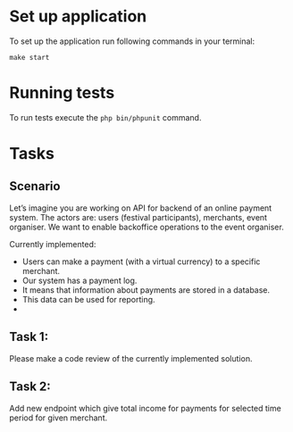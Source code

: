 # Set up application
To set up the application run following commands in your terminal:
```shell
make start
```

# Running tests
To run tests execute the `php bin/phpunit` command.

# Tasks
## Scenario
Let’s imagine you are working on API for backend of an online payment system.
The actors are: users (festival participants), merchants, event organiser.
We want to enable backoffice operations to the event organiser.

Currently implemented:
- Users can make a payment (with a virtual currency) to a specific merchant.
- Our system has a payment log.
- It means that information about payments are stored in a database.
- This data can be used for reporting.
- 
## Task 1:
Please make a code review of the currently implemented solution.
## Task 2:
Add new endpoint which give total income for payments for selected time period for given merchant.
